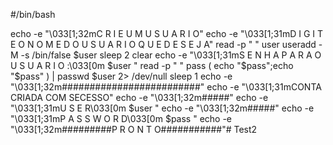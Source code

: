 #/bin/bash

echo -e "\033[1;32mC R I E   U M   U S U A R I O"
echo -e "\033[1;31mD I G I T E  O  N O M E  D O  U S U A R I O  Q U E  D E S E J A"
read -p " " user
useradd -M -s /bin/false $user
sleep 2
clear
echo -e "\033[1;31mS E N H A  P A R A  O  U S U A R I O :\033[0m $user "
read -p " " pass
( echo "$pass";echo "$pass" ) | passwd $user 2> /dev/null
sleep 1
echo -e "\033[1;32m#########################"
echo -e "\033[1;31mCONTA CRIADA COM SECESSO"
echo -e "\033[1;32m#####"
echo -e "\033[1;31mU S E R\033[0m $user "
echo -e "\033[1;32m#####"
echo -e "\033[1;31mP A S S W O R D\033[0m $pass "
echo -e "\033[1;32m#########P R O N T O###########"# 
Test2
